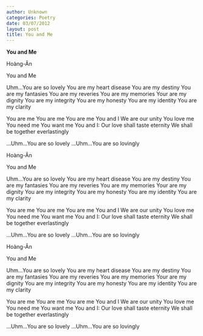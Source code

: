 ```yaml
---
author: Unknown
categories: Poetry
date: 03/07/2012
layout: post
title: You and Me
---
```


**You and Me**

Hoàng-Ân


You and Me

Uhm...You are so lovely
You are my heart disease
You are my destiny
You are my fantasies
You are my reveries
You are my memories
Your are my dignity
You are my integrity
You are my honesty
You are my identity
You are my clarity

You are me
You are me
You are me
You and I
We are our unity
You love me
You need me
You want me
You and I:
Our love shall taste eternity
We shall be together everlastingly

...Uhm...You are so lovely
...Uhm...You are so lovingly

Hoàng-Ân


You and Me

Uhm...You are so lovely
You are my heart disease
You are my destiny
You are my fantasies
You are my reveries
You are my memories
Your are my dignity
You are my integrity
You are my honesty
You are my identity
You are my clarity

You are me
You are me
You are me
You and I
We are our unity
You love me
You need me
You want me
You and I:
Our love shall taste eternity
We shall be together everlastingly

...Uhm...You are so lovely
...Uhm...You are so lovingly

Hoàng-Ân


You and Me

Uhm...You are so lovely
You are my heart disease
You are my destiny
You are my fantasies
You are my reveries
You are my memories
Your are my dignity
You are my integrity
You are my honesty
You are my identity
You are my clarity

You are me
You are me
You are me
You and I
We are our unity
You love me
You need me
You want me
You and I:
Our love shall taste eternity
We shall be together everlastingly

...Uhm...You are so lovely
...Uhm...You are so lovingly
